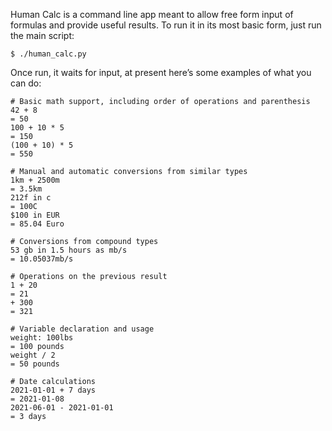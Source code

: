 Human Calc is a command line app meant to allow free 
form input of formulas and provide useful results.  To 
run it in its most basic form, just run the main script:

```
$ ./human_calc.py
```

Once run, it waits for input, at present here’s some examples 
of what you can do:

```
# Basic math support, including order of operations and parenthesis
42 + 8
= 50
100 + 10 * 5
= 150
(100 + 10) * 5
= 550

# Manual and automatic conversions from similar types
1km + 2500m
= 3.5km
212f in c
= 100C
$100 in EUR
= 85.04 Euro

# Conversions from compound types
53 gb in 1.5 hours as mb/s
= 10.05037mb/s

# Operations on the previous result
1 + 20
= 21
+ 300
= 321

# Variable declaration and usage
weight: 100lbs
= 100 pounds
weight / 2
= 50 pounds

# Date calculations
2021-01-01 + 7 days
= 2021-01-08
2021-06-01 - 2021-01-01
= 3 days
```